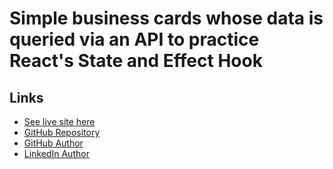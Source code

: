 # Simple business cards whose data is queried via an API to practice React's State and Effect Hook 

## Links

- [See live site here](https://thomaserdmenger.github.io/business-cards-react)
- [GitHub Repository](https://github.com/thomaserdmenger/business-cards-react)
- [GitHub Author](https://github.com/thomaserdmenger)
- [LinkedIn Author](https://www.linkedin.com/in/thomaserdmenger/)